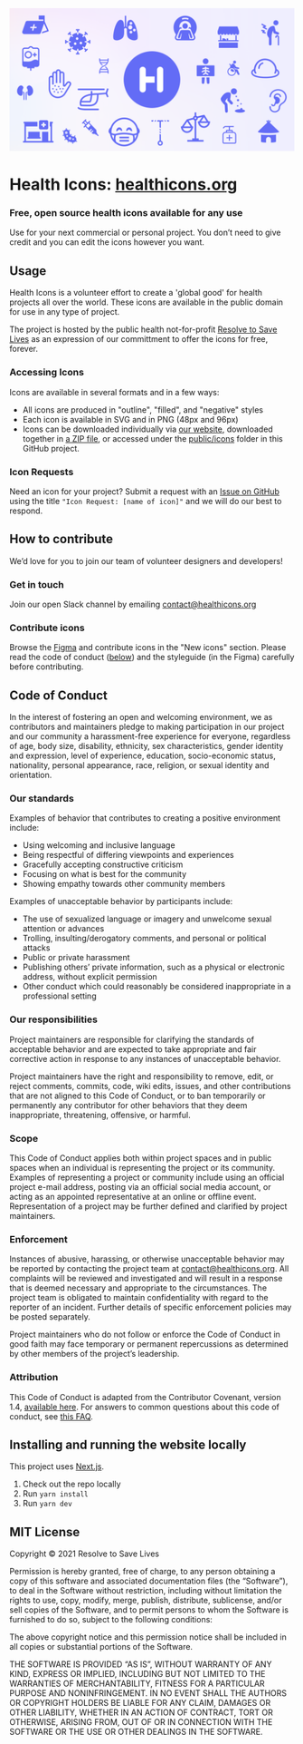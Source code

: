 ![Health Icons Promo Graphic](https://github.com/resolvetosavelives/healthicons/blob/main/public/og_image.png?raw=true)

# Health Icons: [healthicons.org](https://healthicons.org)

### Free, open source health icons available for any use

Use for your next commercial or personal project. You don’t need to give credit and you can edit the icons however you want.

## Usage

Health Icons is a volunteer effort to create a 'global good' for health projects all over the world. These icons are available in the public domain for use in any type of project.

The project is hosted by the public health not-for-profit [Resolve to Save Lives](https://resolvetosavelives.org) as an expression of our committment to offer the icons for free, forever.

### Accessing Icons

Icons are available in several formats and in a few ways:

- All icons are produced in "outline", "filled", and "negative" styles
- Each icon is available in SVG and in PNG (48px and 96px)
- Icons can be downloaded individually via [our website](https://healthicons.org), downloaded together in [a ZIP file](https://healthicons.org/icons.zip), or accessed under the [public/icons](https://github.com/resolvetosavelives/healthicons/tree/main/public/icons) folder in this GitHub project.

### Icon Requests

Need an icon for your project? Submit a request with an [Issue on GitHub](https://github.com/resolvetosavelives/healthicons/issues/new?assignees=&labels=icon+request&template=icon-request.md&title=Icon+Request%3A+%5Bname+of+icon%5D) using the title `"Icon Request: [name of icon]"` and we will do our best to respond.

## How to contribute

We’d love for you to join our team of volunteer designers and developers!

### Get in touch

Join our open Slack channel by emailing [contact@healthicons.org](mailto:contact@healthicons.org)

### Contribute icons

Browse the [Figma](https://www.figma.com/file/mbsBVYXECIOl5E0kkGAiC2/?node-id=978%3A3) and contribute icons in the "New icons" section. Please read the code of conduct ([below](https://github.com/resolvetosavelives/healthicons#code-of-conduct)) and the styleguide (in the Figma) carefully before contributing.

## Code of Conduct

In the interest of fostering an open and welcoming environment, we as contributors and maintainers pledge to making participation in our project and our community a harassment-free experience for everyone, regardless of age, body size, disability, ethnicity, sex characteristics, gender identity and expression, level of experience, education, socio-economic status, nationality, personal appearance, race, religion, or sexual identity and orientation.

### Our standards

Examples of behavior that contributes to creating a positive environment include:

- Using welcoming and inclusive language
- Being respectful of differing viewpoints and experiences
- Gracefully accepting constructive criticism
- Focusing on what is best for the community
- Showing empathy towards other community members

Examples of unacceptable behavior by participants include:

- The use of sexualized language or imagery and unwelcome sexual attention or advances
- Trolling, insulting/derogatory comments, and personal or political attacks
- Public or private harassment
- Publishing others’ private information, such as a physical or electronic address, without explicit permission
- Other conduct which could reasonably be considered inappropriate in a professional setting

### Our responsibilities

Project maintainers are responsible for clarifying the standards of acceptable behavior and are expected to take appropriate and fair corrective action in response to any instances of unacceptable behavior.

Project maintainers have the right and responsibility to remove, edit, or reject comments, commits, code, wiki edits, issues, and other contributions that are not aligned to this Code of Conduct, or to ban temporarily or permanently any contributor for other behaviors that they deem inappropriate, threatening, offensive, or harmful.

### Scope

This Code of Conduct applies both within project spaces and in public spaces when an individual is representing the project or its community. Examples of representing a project or community include using an official project e-mail address, posting via an official social media account, or acting as an appointed representative at an online or offline event. Representation of a project may be further defined and clarified by project maintainers.

### Enforcement

Instances of abusive, harassing, or otherwise unacceptable behavior may be reported by contacting the project team at [contact@healthicons.org](mailto:contact@healthicons.org). All complaints will be reviewed and investigated and will result in a response that is deemed necessary and appropriate to the circumstances. The project team is obligated to maintain confidentiality with regard to the reporter of an incident. Further details of specific enforcement policies may be posted separately.

Project maintainers who do not follow or enforce the Code of Conduct in good faith may face temporary or permanent repercussions as determined by other members of the project’s leadership.

### Attribution

This Code of Conduct is adapted from the Contributor Covenant, version 1.4, [available here](https://www.contributor-covenant.org/version/1/4/code-of-conduct.html). For answers to common questions about this code of conduct, see [this FAQ](https://www.contributor-covenant.org/faq).

## Installing and running the website locally

This project uses [Next.js](https://nextjs.org).

1. Check out the repo locally
2. Run `yarn install`
3. Run `yarn dev`

## MIT License

Copyright © 2021 Resolve to Save Lives

Permission is hereby granted, free of charge, to any person obtaining a copy of this software and associated documentation files (the “Software”), to deal in the Software without restriction, including without limitation the rights to use, copy, modify, merge, publish, distribute, sublicense, and/or sell copies of the Software, and to permit persons to whom the Software is furnished to do so, subject to the following conditions:

The above copyright notice and this permission notice shall be included in all copies or substantial portions of the Software.

THE SOFTWARE IS PROVIDED “AS IS”, WITHOUT WARRANTY OF ANY KIND, EXPRESS OR IMPLIED, INCLUDING BUT NOT LIMITED TO THE WARRANTIES OF MERCHANTABILITY, FITNESS FOR A PARTICULAR PURPOSE AND NONINFRINGEMENT. IN NO EVENT SHALL THE AUTHORS OR COPYRIGHT HOLDERS BE LIABLE FOR ANY CLAIM, DAMAGES OR OTHER LIABILITY, WHETHER IN AN ACTION OF CONTRACT, TORT OR OTHERWISE, ARISING FROM, OUT OF OR IN CONNECTION WITH THE SOFTWARE OR THE USE OR OTHER DEALINGS IN THE SOFTWARE.
